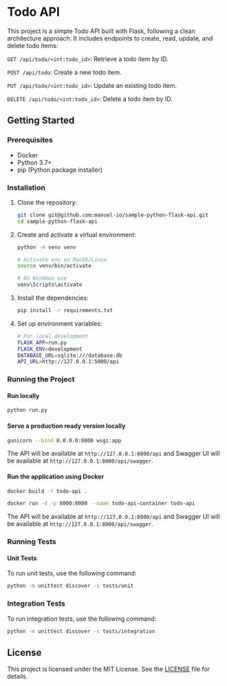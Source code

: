 # Todo API

This project is a simple Todo API built with Flask, following a clean architecture approach. It includes endpoints to create, read, update, and delete todo items:

`GET /api/todo/<int:todo_id>`: Retrieve a todo item by ID.

`POST /api/todo`: Create a new todo item.

`PUT /api/todo/<int:todo_id>`: Update an existing todo item.

`DELETE /api/todo/<int:todo_id>`: Delete a todo item by ID.

## Getting Started

### Prerequisites

- Docker
- Python 3.7+
- pip (Python package installer)

### Installation

1. Clone the repository:

   ```bash
   git clone git@github.com:manuel-io/sample-python-flask-api.git
   cd sample-python-flask-api
   ```

2. Create and activate a virtual environment:

   ```bash
   python -m venv venv

   # Activate env on MacOS/Linux
   source venv/bin/activate

   # On Windows use
   venv\Scripts\activate
   ```

3. Install the dependencies:

   ```bash
   pip install -r requirements.txt
   ```

4. Set up environment variables:

   ```bash
   # For local development
   FLASK_APP=run.py
   FLASK_ENV=development
   DATABASE_URL=sqlite:///database.db
   API_URL=http://127.0.0.1:5000/api
   ```

### Running the Project

#### Run locally

```bash
python run.py
```

#### Serve a production ready version locally

```bash
gunicorn --bind 0.0.0.0:8000 wsgi:app
```

The API will be available at `http://127.0.0.1:8000/api` and Swagger UI will be available at `http://127.0.0.1:8000/api/swagger`.

#### Run the application using Docker

```bash
docker build -t todo-api .
```

```bash
docker run -d -p 8000:8000 --name todo-api-container todo-api
```

The API will be available at `http://127.0.0.1:8000/api` and Swagger UI will be available at `http://127.0.0.1:8000/api/swagger`.

### Running Tests

#### Unit Tests

To run unit tests, use the following command:

```bash
python -m unittest discover -s tests/unit
```

### Integration Tests

To run integration tests, use the following command:

```bash
python -m unittest discover -s tests/integration
```

## License

This project is licensed under the MIT License. See the [LICENSE](LICENSE) file for details.
